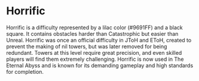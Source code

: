 # Horrific

Horrific is a difficulty represented by a lilac color (#9691FF) and a black square. It contains obstacles harder than Catastrophic but easier than Unreal. Horrific was once an official difficulty in JToH and EToH, created to prevent the making of nil towers, but was later removed for being redundant. Towers at this level require great precision, and even skilled players will find them extremely challenging. Horrific is now used in The Eternal Abyss and is known for its demanding gameplay and high standards for completion.